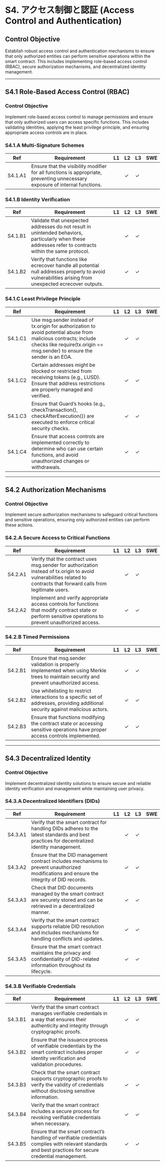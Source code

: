 # S4. アクセス制御と認証 (Access Control and Authentication)

## Control Objective
Establish robust access control and authentication mechanisms to ensure that only authorized entities can perform sensitive operations within the smart contract. This includes implementing role-based access control (RBAC), secure authorization mechanisms, and decentralized identity management.

---

## S4.1 Role-Based Access Control (RBAC)

### Control Objective
Implement role-based access control to manage permissions and ensure that only authorized users can access specific functions. This includes validating identities, applying the least privilege principle, and ensuring appropriate access controls are in place.

### S4.1.A Multi-Signature Schemes

| Ref          | Requirement                                                                 | L1 | L2 | L3 | SWE |
| ------------ | --------------------------------------------------------------------------- | -- | -- | -- | --- |
| S4.1.A1      | Ensure that the visibility modifier for all functions is appropriate, preventing unnecessary exposure of internal functions. |    | ✓  | ✓  |     |

### S4.1.B Identity Verification

| Ref          | Requirement                                                                 | L1 | L2 | L3 | SWE |
| ------------ | --------------------------------------------------------------------------- | -- | -- | -- | --- |
| S4.1.B1      | Validate that unexpected addresses do not result in unintended behaviors, particularly when these addresses refer to contracts within the same protocol. |    | ✓  | ✓  |     |
| S4.1.B2      | Verify that functions like ecrecover handle all potential null addresses properly to avoid vulnerabilities arising from unexpected ecrecover outputs. |    | ✓  | ✓  |     |

### S4.1.C Least Privilege Principle

| Ref          | Requirement                                                                 | L1 | L2 | L3 | SWE |
| ------------ | --------------------------------------------------------------------------- | -- | -- | -- | --- |
| S4.1.C1      | Use msg.sender instead of tx.origin for authorization to avoid potential abuse from malicious contracts; include checks like require(tx.origin == msg.sender) to ensure the sender is an EOA. |    | ✓  | ✓  |     |
| S4.1.C2      | Certain addresses might be blocked or restricted from receiving tokens (e.g., LUSD). Ensure that address restrictions are properly managed and verified. |    | ✓  | ✓  |     |
| S4.1.C3      | Ensure that Guard’s hooks (e.g., checkTransaction(), checkAfterExecution()) are executed to enforce critical security checks. |    | ✓  | ✓  |     |
| S4.1.C4      | Ensure that access controls are implemented correctly to determine who can use certain functions, and avoid unauthorized changes or withdrawals. |    | ✓  | ✓  |     |

---

## S4.2 Authorization Mechanisms

### Control Objective
Implement secure authorization mechanisms to safeguard critical functions and sensitive operations, ensuring only authorized entities can perform these actions.

### S4.2.A Secure Access to Critical Functions

| Ref          | Requirement                                                                 | L1 | L2 | L3 | SWE |
| ------------ | --------------------------------------------------------------------------- | -- | -- | -- | --- |
| S4.2.A1      | Verify that the contract uses msg.sender for authorization instead of tx.origin to avoid vulnerabilities related to contracts that forward calls from legitimate users. |    | ✓  | ✓  |     |
| S4.2.A2      | Implement and verify appropriate access controls for functions that modify contract state or perform sensitive operations to prevent unauthorized access. |    | ✓  | ✓  |     |

### S4.2.B Timed Permissions

| Ref          | Requirement                                                                 | L1 | L2 | L3 | SWE |
| ------------ | --------------------------------------------------------------------------- | -- | -- | -- | --- |
| S4.2.B1      | Ensure that msg.sender validation is properly implemented when using Merkle trees to maintain security and prevent unauthorized access. |    | ✓  | ✓  |     |
| S4.2.B2      | Use whitelisting to restrict interactions to a specific set of addresses, providing additional security against malicious actors. |    | ✓  | ✓  |     |
| S4.2.B3      | Ensure that functions modifying the contract state or accessing sensitive operations have proper access controls implemented. |    | ✓  | ✓  |     |

---

## S4.3 Decentralized Identity

### Control Objective
Implement decentralized identity solutions to ensure secure and reliable identity verification and management while maintaining user privacy.

### S4.3.A Decentralized Identifiers (DIDs)

| Ref          | Requirement                                                                 | L1 | L2 | L3 | SWE |
| ------------ | --------------------------------------------------------------------------- | -- | -- | -- | --- |
| S4.3.A1      | Verify that the smart contract for handling DIDs adheres to the latest standards and best practices for decentralized identity management. |    | ✓  | ✓  |     |
| S4.3.A2      | Ensure that the DID management contract includes mechanisms to prevent unauthorized modifications and ensure the integrity of DID records. |    | ✓  | ✓  |     |
| S4.3.A3      | Check that DID documents managed by the smart contract are securely stored and can be retrieved in a decentralized manner. |    | ✓  | ✓  |     |
| S4.3.A4      | Verify that the smart contract supports reliable DID resolution and includes mechanisms for handling conflicts and updates. |    | ✓  | ✓  |     |
| S4.3.A5      | Ensure that the smart contract maintains the privacy and confidentiality of DID-related information throughout its lifecycle. |    | ✓  | ✓  |     |

### S4.3.B Verifiable Credentials

| Ref          | Requirement                                                                 | L1 | L2 | L3 | SWE |
| ------------ | --------------------------------------------------------------------------- | -- | -- | -- | --- |
| S4.3.B1      | Verify that the smart contract manages verifiable credentials in a way that ensures their authenticity and integrity through cryptographic proofs. |    | ✓  | ✓  |     |
| S4.3.B2      | Ensure that the issuance process of verifiable credentials by the smart contract includes proper identity verification and validation procedures. |    | ✓  | ✓  |     |
| S4.3.B3      | Check that the smart contract supports cryptographic proofs to verify the validity of credentials without disclosing sensitive information. |    | ✓  | ✓  |     |
| S4.3.B4      | Verify that the smart contract includes a secure process for revoking verifiable credentials when necessary. |    | ✓  | ✓  |     |
| S4.3.B5      | Ensure that the smart contract’s handling of verifiable credentials complies with relevant standards and best practices for secure credential management. |    | ✓  | ✓  |     |
